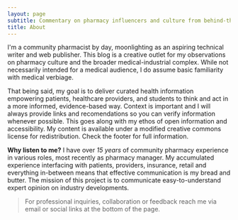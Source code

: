 ```yaml
---
layout: page
subtitle: Commentary on pharmacy influencers and culture from behind-the-counter
title: About
---
```

I'm a community pharmacist by day, moonlighting as an aspiring technical writer and web publisher. This blog is a creative outlet for my observations on pharmacy culture and the broader medical-industrial complex. While not necessarily intended for a medical audience, I do assume basic familiarity with medical verbiage. 

That being said, my goal is to deliver curated health information empowering patients, healthcare providers, and students to think and act in a more informed, evidence-based way. Context is important and I will always provide links and recomendations so you can verify information whenever possible. This goes along with my ethos of open information and accessibility. My content is available under a modified creative commons license for redistribution. Check the footer for full information.

**Why listen to me?** I have over *15 years* of community pharmacy experience in various roles, most recently as pharmacy manager. My accumulated experience interfacing with patients, providers, insurance, retail and everything in-between means that effective communication is my bread and butter. The mission of this project is to communicate easy-to-understand expert opinion on industry developments.

>For professional inquiries, collaboration or feedback reach me via email or social links at the bottom of the page.